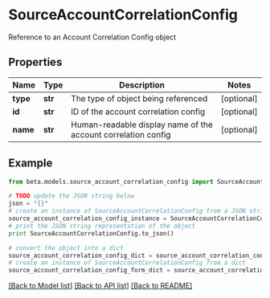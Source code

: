 # SourceAccountCorrelationConfig

Reference to an Account Correlation Config object

## Properties
Name | Type | Description | Notes
------------ | ------------- | ------------- | -------------
**type** | **str** | The type of object being referenced | [optional] 
**id** | **str** | ID of the account correlation config | [optional] 
**name** | **str** | Human-readable display name of the account correlation config | [optional] 

## Example

```python
from beta.models.source_account_correlation_config import SourceAccountCorrelationConfig

# TODO update the JSON string below
json = "{}"
# create an instance of SourceAccountCorrelationConfig from a JSON string
source_account_correlation_config_instance = SourceAccountCorrelationConfig.from_json(json)
# print the JSON string representation of the object
print SourceAccountCorrelationConfig.to_json()

# convert the object into a dict
source_account_correlation_config_dict = source_account_correlation_config_instance.to_dict()
# create an instance of SourceAccountCorrelationConfig from a dict
source_account_correlation_config_form_dict = source_account_correlation_config.from_dict(source_account_correlation_config_dict)
```
[[Back to Model list]](../README.md#documentation-for-models) [[Back to API list]](../README.md#documentation-for-api-endpoints) [[Back to README]](../README.md)


